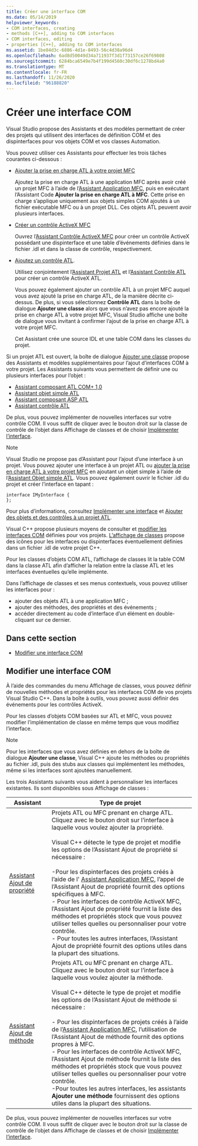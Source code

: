 ```yaml
---
title: Créer une interface COM
ms.date: 05/14/2019
helpviewer_keywords:
- COM interfaces, creating
- methods [C++], adding to COM interfaces
- COM interfaces, editing
- properties [C++], adding to COM interfaces
ms.assetid: 1be84d3c-6886-4d1e-8493-56c4d38a96d4
ms.openlocfilehash: 6ad8d50049d34a711937f3d1f73157ce26f69808
ms.sourcegitcommit: 6284bca6549e7b4f199d4560c30df6c1278bd4a0
ms.translationtype: MT
ms.contentlocale: fr-FR
ms.lasthandoff: 11/26/2020
ms.locfileid: "96188820"
---
```

# <a name="create-a-com-interface"></a>Créer une interface COM

Visual Studio propose des Assistants et des modèles permettant de créer des projets qui utilisent des interfaces de définition COM et des dispinterfaces pour vos objets COM et vos classes Automation.

Vous pouvez utiliser ces Assistants pour effectuer les trois tâches courantes ci-dessous :

- [Ajouter la prise en charge ATL à votre projet MFC](../mfc/reference/adding-atl-support-to-your-mfc-project.md)

  Ajoutez la prise en charge ATL à une application MFC après avoir créé un projet MFC à l’aide de l’[Assistant Application MFC](../mfc/reference/mfc-application-wizard.md), puis en exécutant l’Assistant Code **Ajouter la prise en charge ATL à MFC**. Cette prise en charge s’applique uniquement aux objets simples COM ajoutés à un fichier exécutable MFC ou à un projet DLL. Ces objets ATL peuvent avoir plusieurs interfaces.

- [Créer un contrôle ActiveX MFC](../mfc/reference/creating-an-mfc-activex-control.md)

  Ouvrez l’[Assistant Contrôle ActiveX MFC](../mfc/reference/mfc-activex-control-wizard.md) pour créer un contrôle ActiveX possédant une dispinterface et une table d’événements définies dans le fichier .idl et dans la classe de contrôle, respectivement.

- [Ajoutez un contrôle ATL](../atl/reference/adding-an-atl-control.md).

  Utilisez conjointement l’[Assistant Projet ATL](../atl/reference/atl-project-wizard.md) et l’[Assistant Contrôle ATL](../atl/reference/atl-control-wizard.md) pour créer un contrôle ActiveX ATL.

  Vous pouvez également ajouter un contrôle ATL à un projet MFC auquel vous avez ajouté la prise en charge ATL, de la manière décrite ci-dessus. De plus, si vous sélectionnez **Contrôle ATL** dans la boîte de dialogue **Ajouter une classe** alors que vous n’avez pas encore ajouté la prise en charge ATL à votre projet MFC, Visual Studio affiche une boîte de dialogue vous invitant à confirmer l’ajout de la prise en charge ATL à votre projet MFC.

  Cet Assistant crée une source IDL et une table COM dans les classes du projet.

Si un projet ATL est ouvert, la boîte de dialogue [Ajouter une classe](./adding-a-class-visual-cpp.md#add-class-dialog-box) propose des Assistants et modèles supplémentaires pour l’ajout d’interfaces COM à votre projet. Les Assistants suivants vous permettent de définir une ou plusieurs interfaces pour l’objet :

- [Assistant composant ATL COM+ 1,0](../atl/reference/atl-com-plus-1-0-component-wizard.md)
- [Assistant objet simple ATL](../atl/reference/atl-simple-object-wizard.md)
- [Assistant composant ASP ATL](../atl/reference/atl-active-server-page-component-wizard.md)
- [Assistant contrôle ATL](../atl/reference/atl-control-wizard.md)

De plus, vous pouvez implémenter de nouvelles interfaces sur votre contrôle COM. Il vous suffit de cliquer avec le bouton droit sur la classe de contrôle de l’objet dans Affichage de classes et de choisir [Implémenter l’interface](./implementing-an-interface-visual-cpp.md#implement-interface-wizard).

> [!NOTE]
> Visual Studio ne propose pas d’Assistant pour l’ajout d’une interface à un projet. Vous pouvez ajouter une interface à un projet ATL ou [ajouter la prise en charge ATL à votre projet MFC](../mfc/reference/adding-atl-support-to-your-mfc-project.md) en ajoutant un objet simple à l’aide de l’[Assistant Objet simple ATL](../atl/reference/atl-simple-object-wizard.md). Vous pouvez également ouvrir le fichier .idl du projet et créer l’interface en tapant :

```
interface IMyInterface {
};
```

Pour plus d’informations, consultez [Implémenter une interface](../ide/implementing-an-interface-visual-cpp.md) et [Ajouter des objets et des contrôles à un projet ATL](../atl/reference/adding-objects-and-controls-to-an-atl-project.md).

Visual C++ propose plusieurs moyens de consulter et [modifier les interfaces COM](#edit-a-com-interface) définies pour vos projets. [L’affichage de classes](/visualstudio/ide/viewing-the-structure-of-code) propose des icônes pour les interfaces ou dispinterfaces éventuellement définies dans un fichier .idl de votre projet C++.

Pour les classes d’objets COM ATL, l’affichage de classes lit la table COM dans la classe ATL afin d’afficher la relation entre la classe ATL et les interfaces éventuelles qu’elle implémente.

Dans l’affichage de classes et ses menus contextuels, vous pouvez utiliser les interfaces pour :

- ajouter des objets ATL à une application MFC ;
- ajouter des méthodes, des propriétés et des événements ;
- accéder directement au code d’interface d’un élément en double-cliquant sur ce dernier.

## <a name="in-this-section"></a>Dans cette section

- [Modifier une interface COM](#edit-a-com-interface)

## <a name="edit-a-com-interface"></a>Modifier une interface COM

À l’aide des commandes du menu Affichage de classes, vous pouvez définir de nouvelles méthodes et propriétés pour les interfaces COM de vos projets Visual Studio C++. Dans la boîte à outils, vous pouvez aussi définir des événements pour les contrôles ActiveX.

Pour les classes d’objets COM basées sur ATL et MFC, vous pouvez modifier l’implémentation de classe en même temps que vous modifiez l’interface.

> [!NOTE]
> Pour les interfaces que vous avez définies en dehors de la boîte de dialogue **Ajouter une classe**, Visual C++ ajoute les méthodes ou propriétés au fichier .idl, puis des stubs aux classes qui implémentent les méthodes, même si les interfaces sont ajoutées manuellement.

Les trois Assistants suivants vous aident à personnaliser les interfaces existantes. Ils sont disponibles sous Affichage de classes :

|Assistant|Type de projet|
|------------|------------------|
|[Assistant Ajout de propriété](./adding-a-property-visual-cpp.md#names-add-property-wizard)|Projets ATL ou MFC prenant en charge ATL. Cliquez avec le bouton droit sur l’interface à laquelle vous voulez ajouter la propriété.<br /><br />Visual C++ détecte le type de projet et modifie les options de l’Assistant Ajout de propriété si nécessaire :<br /><br />-Pour les dispinterfaces des projets créés à l’aide de l' [Assistant Application MFC](../mfc/reference/mfc-application-wizard.md), l’appel de l’Assistant Ajout de propriété fournit des options spécifiques à MFC.<br />- Pour les interfaces de contrôle ActiveX MFC, l’Assistant Ajout de propriété fournit la liste des méthodes et propriétés stock que vous pouvez utiliser telles quelles ou personnaliser pour votre contrôle.<br />- Pour toutes les autres interfaces, l’Assistant Ajout de propriété fournit des options utiles dans la plupart des situations.|
|[Assistant Ajout de méthode](./adding-a-method-visual-cpp.md#add-method-wizard)|Projets ATL ou MFC prenant en charge ATL. Cliquez avec le bouton droit sur l’interface à laquelle vous voulez ajouter la méthode.<br /><br />Visual C++ détecte le type de projet et modifie les options de l’Assistant Ajout de méthode si nécessaire :<br /><br />- Pour les dispinterfaces de projets créés à l’aide de l’[Assistant Application MFC](../mfc/reference/mfc-application-wizard.md), l’utilisation de l’Assistant Ajout de méthode fournit des options propres à MFC.<br />- Pour les interfaces de contrôle ActiveX MFC, l’Assistant Ajout de méthode fournit la liste des méthodes et propriétés stock que vous pouvez utiliser telles quelles ou personnaliser pour votre contrôle.<br />-Pour toutes les autres interfaces, les assistants **Ajouter une méthode** fournissent des options utiles dans la plupart des situations.|

De plus, vous pouvez implémenter de nouvelles interfaces sur votre contrôle COM. Il vous suffit de cliquer avec le bouton droit sur la classe de contrôle de l’objet dans Affichage de classes et de choisir [Implémenter l’interface](./implementing-an-interface-visual-cpp.md#implement-interface-wizard).
